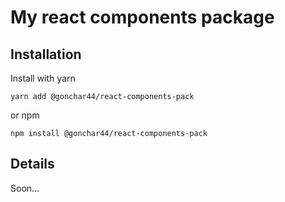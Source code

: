 # My react components package

## Installation

Install with yarn

```
yarn add @gonchar44/react-components-pack
```

or npm
```
npm install @gonchar44/react-components-pack
```

## Details
Soon...
